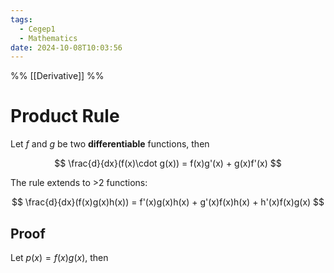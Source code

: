 ```yaml
---
tags:
  - Cegep1
  - Mathematics
date: 2024-10-08T10:03:56
---
```


%% [[Derivative]] %%

# Product Rule

Let $f$ and $g$ be two **differentiable** functions, then

$$
\frac{d}{dx}(f(x)\cdot g(x)) = f(x)g'(x) + g(x)f'(x)
$$

The rule extends to >2 functions:

$$
\frac{d}{dx}(f(x)g(x)h(x)) = f'(x)g(x)h(x) + g'(x)f(x)h(x) + h'(x)f(x)g(x)
$$

## Proof

Let $p(x) = f(x)g(x)$, then

